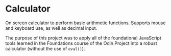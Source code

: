 # Calculator

On screen calculator to perform basic arithmetic functions. Supports mouse and keyboard use, as well as decimal input.

The purpose of this project was to apply all of the foundational JavaScript tools learned in the Foundations course of the Odin Project into a robust calculator (without the use of `eval()`).
